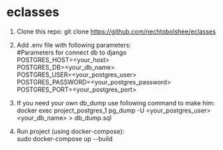 # eclasses
1. Clone this repo:
  git clone https://github.com/nechtobolshee/eclasses


2. Add .env file with following parameters:\
#Parameters for connect db to django\
POSTGRES_HOST=<your_host>\
POSTGRES_DB=<your_db_name>\
POSTGRES_USER=<your_postgres_user>\
POSTGRES_PASSWORD=<your_postgres_password>\
POSTGRES_PORT=<your_postgres_port>


3. If you need your own db_dump use following command to make him:\
docker exec project_postgres_1 pg_dump -U <your_postgres_user> <your_db_name> > db_dump.sql


4. Run project (using docker-compose):\
  sudo docker-compose up --build